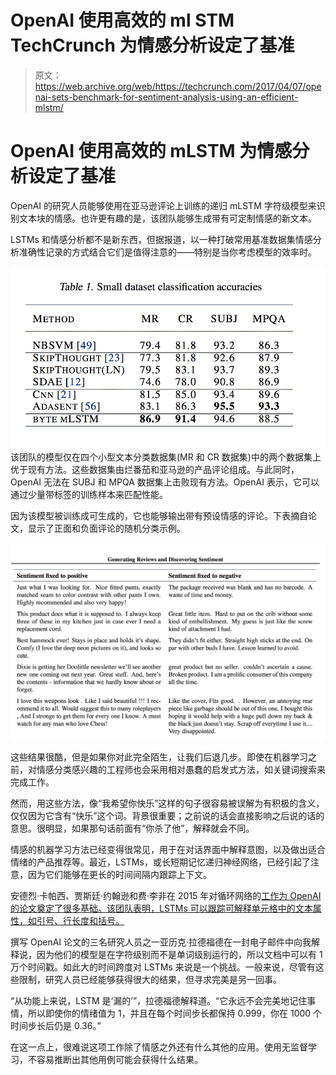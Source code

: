 # OpenAI 使用高效的 ml STM TechCrunch 为情感分析设定了基准

> 原文：<https://web.archive.org/web/https://techcrunch.com/2017/04/07/openai-sets-benchmark-for-sentiment-analysis-using-an-efficient-mlstm/>

# OpenAI 使用高效的 mLSTM 为情感分析设定了基准

OpenAI 的研究人员能够使用在亚马逊评论上训练的递归 mLSTM 字符级模型来识别文本块的情感。也许更有趣的是，该团队能够生成带有可定制情感的新文本。

LSTMs 和情感分析都不是新东西，但据报道，以一种打破常用基准数据集情感分析准确性记录的方式结合它们是值得注意的——特别是当你考虑模型的效率时。

![](img/d6ad252df4c601c5c104168aee3bca3b.png)该团队的模型仅在四个小型文本分类数据集(MR 和 CR 数据集)中的两个数据集上优于现有方法。这些数据集由烂番茄和亚马逊的产品评论组成。与此同时，OpenAI 无法在 SUBJ 和 MPQA 数据集上击败现有方法。OpenAI 表示，它可以通过少量带标签的训练样本来匹配性能。

因为该模型被训练成可生成的，它也能够输出带有预设情感的评论。下表摘自论文，显示了正面和负面评论的随机分类示例。

![](img/ae4a340f83e400b61ddbd6a51949a22e.png)

这些结果很酷，但是如果你对此完全陌生，让我们后退几步。即使在机器学习之前，对情感分类感兴趣的工程师也会采用相对愚蠢的启发式方法，如关键词搜索来完成工作。

然而，用这些方法，像“我希望你快乐”这样的句子很容易被误解为有积极的含义，仅仅因为它含有“快乐”这个词。背景很重要；之前说的话会直接影响之后说的话的意思。很明显，如果那句话前面有“你杀了他”，解释就会不同。

情感的机器学习方法已经变得很常见，用于在对话界面中解释意图，以及做出适合情绪的产品推荐等。最近，LSTMs，或长短期记忆递归神经网络，已经引起了注意，因为它们能够在更长的时间间隔内跟踪上下文。

安德烈·卡帕西、贾斯廷·约翰逊和费·李非在 2015 年对循环网络的[工作为 OpenAI 的论文奠定了很多基础。该团队表明，LSTMs 可以跟踪可解释单元格中的文本属性，如引号、行长度和括号。](https://web.archive.org/web/20221013193150/https://arxiv.org/pdf/1506.02078.pdf)

撰写 OpenAI 论文的三名研究人员之一亚历克·拉德福德在一封电子邮件中向我解释说，因为他们的模型是在字符级别而不是单词级别运行的，所以文档中可以有 1 万个时间戳。如此大的时间跨度对 LSTMs 来说是一个挑战。一般来说，尽管有这些限制，研究人员已经能够获得很大的结果，但寻求完美是另一回事。

“从功能上来说，LSTM 是‘漏的’”，拉德福德解释道。“它永远不会完美地记住事情，所以即使你的情绪值为 1，并且在每个时间步长都保持 0.999，你在 1000 个时间步长后仍是 0.36。”

在这一点上，很难说这项工作除了情感之外还有什么其他的应用。使用无监督学习，不容易推断出其他用例可能会获得什么结果。